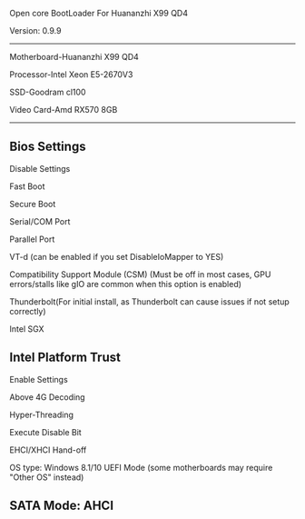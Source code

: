 Open core BootLoader For Huananzhi X99 QD4

Version: 0.9.9

-------------------------------------------------
Motherboard-Huananzhi X99 QD4

Processor-Intel Xeon E5-2670V3

SSD-Goodram cl100

Video Card-Amd RX570 8GB

--------------------------------------------------
Bios Settings 
-----------------------------------------------------------------------------------------------------------------------------
Disable Settings

Fast Boot

Secure Boot

Serial/COM Port

Parallel Port

VT-d (can be enabled if you set DisableIoMapper to YES)

Compatibility Support Module (CSM) (Must be off in most cases, GPU errors/stalls like gIO are common when this option is enabled)

Thunderbolt(For initial install, as Thunderbolt can cause issues if not setup correctly)

Intel SGX

Intel Platform Trust
------------------------------------------------------------------------------------------------------------------------------------------------
Enable Settings 

Above 4G Decoding

Hyper-Threading

Execute Disable Bit

EHCI/XHCI Hand-off

OS type: Windows 8.1/10 UEFI Mode (some motherboards may require "Other OS" instead)

SATA Mode: AHCI
------------------------------------------------------------------------------------------------------------------------------------------------------
